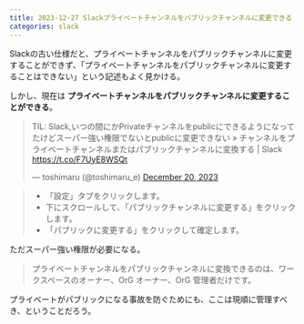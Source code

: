 ```yaml
---
title: 2023-12-27 Slackプライベートチャンネルをパブリックチャンネルに変更できる
categories: slack
---
```


Slackの古い仕様だと、プライベートチャンネルをパブリックチャンネルに変更することができず、「プライベートチャンネルをパブリックチャンネルに変更することはできない」という記述もよく見かける。

しかし、現在は **プライベートチャンネルをパブリックチャンネルに変更することができる**。

<blockquote class="twitter-tweet"><p lang="ja" dir="ltr">TIL: Slack,いつの間にかPrivateチャンネルをpublicにできるようになってたけどスーパー強い権限でないとpublicに変更できない » チャンネルをプライベートチャンネルまたはパブリックチャンネルに変換する | Slack <a href="https://t.co/F7UyE8WSQt">https://t.co/F7UyE8WSQt</a></p>&mdash; toshimaru (@toshimaru_e) <a href="https://twitter.com/toshimaru_e/status/1737372716825760091?ref_src=twsrc%5Etfw">December 20, 2023</a></blockquote> <script async src="https://platform.twitter.com/widgets.js" charset="utf-8"></script>

> - 「設定」タブをクリックします。
> - 下にスクロールして、「パブリックチャンネルに変更する」をクリックします。
> -  「パブリックに変更する」をクリックして確定します。

ただスーパー強い権限が必要になる。

> プライベートチャンネルをパブリックチャンネルに変換できるのは、ワークスペースのオーナー、OrG オーナー、OrG 管理者だけです。

プライベートがパブリックになる事故を防ぐためにも、ここは現順に管理すべき、ということだろう。
